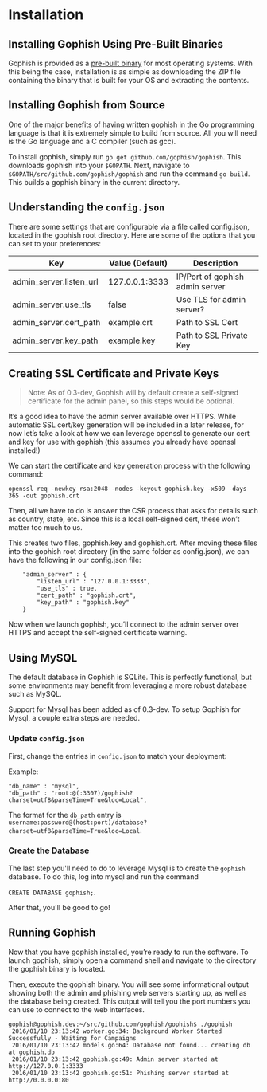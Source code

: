 # Installation

## Installing Gophish Using Pre-Built Binaries

Gophish is provided as a [pre-built binary](https://github.com/gophish/gophish/releases) for most operating systems. With this being the case, installation is as simple as downloading the ZIP file containing the binary that is built for your OS and extracting the contents.

## Installing Gophish from Source

One of the major benefits of having written gophish in the Go programming language is that it is extremely simple to build from source. All you will need is the Go language and a C compiler (such as gcc).

To install gophish, simply run `go get github.com/gophish/gophish`. This downloads gophish into your `$GOPATH`.
Next, navigate to `$GOPATH/src/github.com/gophish/gophish` and run the command `go build`. This builds a gophish binary in the current directory.

## Understanding the `config.json`
There are some settings that are configurable via a file called config.json, located in the gophish root directory. Here are some of the options that you can set to your preferences:

|Key                       | Value (Default) | Description                     |
|--------------------------|-----------------|---------------------------------|
|admin_server.listen_url   | 127.0.0.1:3333  | IP/Port of gophish admin server |
|admin_server.use_tls      | false           | Use TLS for admin server?       |
|admin_server.cert_path    | example.crt     | Path to SSL Cert                |
|admin_server.key_path     | example.key     | Path to SSL Private Key         |

## Creating SSL Certificate and Private Keys
> Note: As of 0.3-dev, Gophish will by default create a self-signed certificate for the admin panel, so this steps would be optional.

It’s a good idea to have the admin server available over HTTPS. While automatic SSL cert/key generation will be included in a later release, for now let’s take a look at how we can leverage openssl to generate our cert and key for use with gophish (this assumes you already have openssl installed!)

We can start the certificate and key generation process with the following command:
```
openssl req -newkey rsa:2048 -nodes -keyout gophish.key -x509 -days 365 -out gophish.crt
```
Then, all we have to do is answer the CSR process that asks for details such as country, state, etc. Since this is a local self-signed cert, these won’t matter too much to us.

This creates two files, gophish.key and gophish.crt. After moving these files into the gophish root directory (in the same folder as config.json), we can have the following in our config.json file:
```
	"admin_server" : {
		"listen_url" : "127.0.0.1:3333",
		"use_tls" : true,
		"cert_path" : "gophish.crt",
		"key_path" : "gophish.key"
	}
```
Now when we launch gophish, you’ll connect to the admin server over HTTPS and accept the self-signed certificate warning.

## Using MySQL
The default database in Gophish is SQLite. This is perfectly functional, but some environments may benefit from leveraging a more robust database such as MySQL.

Support for Mysql has been added as of 0.3-dev. To setup Gophish for Mysql, a couple extra steps are needed.

### Update `config.json`
First, change the entries in `config.json` to match your deployment:

Example:
```
"db_name" : "mysql",
"db_path" : "root:@(:3307)/gophish?charset=utf8&parseTime=True&loc=Local",
```

The format for the `db_path` entry is `username:password@(host:port)/database?charset=utf8&parseTime=True&loc=Local`.

### Create the Database
The last step you'll need to do to leverage Mysql is to create the `gophish` database. To do this, log into mysql and run the command 

```CREATE DATABASE gophish;```.

After that, you'll be good to go!

## Running Gophish
Now that you have gophish installed, you’re ready to run the software. To launch gophish, simply open a command shell and navigate to the directory the gophish binary is located.

Then, execute the gophish binary. You will see some informational output showing both the admin and phishing web servers starting up, as well as the database being created. This output will tell you the port numbers you can use to connect to the web interfaces.

```
gophish@gophish.dev:~/src/github.com/gophish/gophish$ ./gophish
 2016/01/10 23:13:42 worker.go:34: Background Worker Started Successfully - Waiting for Campaigns
 2016/01/10 23:13:42 models.go:64: Database not found... creating db at gophish.db
 2016/01/10 23:13:42 gophish.go:49: Admin server started at http://127.0.0.1:3333
 2016/01/10 23:13:42 gophish.go:51: Phishing server started at http://0.0.0.0:80
```